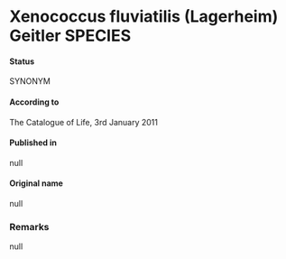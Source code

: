 # Xenococcus fluviatilis (Lagerheim) Geitler SPECIES

#### Status
SYNONYM

#### According to
The Catalogue of Life, 3rd January 2011

#### Published in
null

#### Original name
null

### Remarks
null